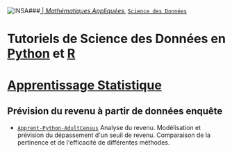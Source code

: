 ###<a href="http://www.insa-toulouse.fr/" ><img src="http://www.math.univ-toulouse.fr/~besse/Wikistat/Images/Logo_INSAvilletoulouse-RVB.png" style="float:left; max-width: 80px; display: inline" alt="INSA"/> |  [*Mathématiques Appliquées*](http://www.math.insa-toulouse.fr/fr/index.html), [`Science des Données`](http://www.math.insa-toulouse.fr/fr/enseignement.html)

# Tutoriels de Science des Données en [Python](https://www.python.org/) et [R](href="https://cran.r-project.org/)
# [Apprentissage Statistique](\http://wikistat.fr)


## Prévision du revenu à partir de données enquête
- [`Apprent-Python-AdultCensus`](https://github.com/wikistat/Apprentissage/blob/master/Adult-Census/Apprent-Python-AdultCensus.ipynb) Analyse du revenu. Modélisation et prévision du dépassement d'un seuil de revenu. Comparaison de la pertinence et de l'efficacité de différentes méthodes.